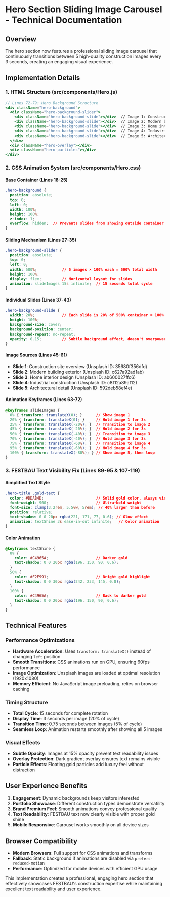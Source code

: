 # Hero Section Sliding Image Carousel - Technical Documentation

## Overview
The hero section now features a professional sliding image carousel that continuously transitions between 5 high-quality construction images every 3 seconds, creating an engaging visual experience.

## Implementation Details

### 1. HTML Structure (src/components/Hero.js)
```jsx
// Lines 72-79: Hero Background Structure
<div className="hero-background">
  <div className="hero-background-slider">
    <div className="hero-background-slide"></div>  // Image 1: Construction site
    <div className="hero-background-slide"></div>  // Image 2: Modern building
    <div className="hero-background-slide"></div>  // Image 3: Home interior
    <div className="hero-background-slide"></div>  // Image 4: Industrial construction
    <div className="hero-background-slide"></div>  // Image 5: Architecture detail
  </div>
  <div className="hero-overlay"></div>
  <div className="hero-particles"></div>
</div>
```

### 2. CSS Animation System (src/components/Hero.css)

#### Base Container (Lines 18-25)
```css
.hero-background {
  position: absolute;
  top: 0;
  left: 0;
  width: 100%;
  height: 100%;
  z-index: 1;
  overflow: hidden;  // Prevents slides from showing outside container
}
```

#### Sliding Mechanism (Lines 27-35)
```css
.hero-background-slider {
  position: absolute;
  top: 0;
  left: 0;
  width: 500%;           // 5 images × 100% each = 500% total width
  height: 100%;
  display: flex;         // Horizontal layout for slides
  animation: slideImages 15s infinite;  // 15 seconds total cycle
}
```

#### Individual Slides (Lines 37-43)
```css
.hero-background-slide {
  width: 20%;            // Each slide is 20% of 500% container = 100% viewport
  height: 100%;
  background-size: cover;
  background-position: center;
  background-repeat: no-repeat;
  opacity: 0.15;         // Subtle background effect, doesn't overpower text
}
```

#### Image Sources (Lines 45-61)
- **Slide 1**: Construction site overview (Unsplash ID: 35680f356dfd)
- **Slide 2**: Modern building exterior (Unsplash ID: c627a92ad1ab)  
- **Slide 3**: Home interior design (Unsplash ID: ab600027ffc6)
- **Slide 4**: Industrial construction (Unsplash ID: c8112a89af12)
- **Slide 5**: Architectural detail (Unsplash ID: 592deb58ef4e)

#### Animation Keyframes (Lines 63-72)
```css
@keyframes slideImages {
  0% { transform: translateX(0); }      // Show image 1
  20% { transform: translateX(0); }     // Hold image 1 for 3s
  25% { transform: translateX(-20%); }  // Transition to image 2
  45% { transform: translateX(-20%); }  // Hold image 2 for 3s
  50% { transform: translateX(-40%); }  // Transition to image 3
  70% { transform: translateX(-40%); }  // Hold image 3 for 3s
  75% { transform: translateX(-60%); }  // Transition to image 4
  95% { transform: translateX(-60%); }  // Hold image 4 for 3s
  100% { transform: translateX(-80%); } // Show image 5, then loop
}
```

### 3. FESTBAU Text Visibility Fix (Lines 89-95 & 107-119)

#### Simplified Text Style
```css
.hero-title .gold-text {
  color: #DDAB4D;                       // Solid gold color, always visible
  font-weight: 900;                     // Ultra-bold weight
  font-size: clamp(3.2rem, 5.5vw, 5rem); // 40% larger than before
  position: relative;
  text-shadow: 0 0 20px rgba(221, 171, 77, 0.6); // Glow effect
  animation: textShine 3s ease-in-out infinite;   // Color animation
}
```

#### Color Animation
```css
@keyframes textShine {
  0% {
    color: #C4965A;                     // Darker gold
    text-shadow: 0 0 20px rgba(196, 150, 90, 0.6);
  }
  50% {
    color: #F2E991;                     // Bright gold highlight
    text-shadow: 0 0 30px rgba(242, 233, 145, 0.8);
  }
  100% {
    color: #C4965A;                     // Back to darker gold
    text-shadow: 0 0 20px rgba(196, 150, 90, 0.6);
  }
}
```

## Technical Features

### Performance Optimizations
- **Hardware Acceleration**: Uses `transform: translateX()` instead of changing `left` position
- **Smooth Transitions**: CSS animations run on GPU, ensuring 60fps performance
- **Image Optimization**: Unsplash images are loaded at optimal resolution (1920x1080)
- **Memory Efficient**: No JavaScript image preloading, relies on browser caching

### Timing Structure
- **Total Cycle**: 15 seconds for complete rotation
- **Display Time**: 3 seconds per image (20% of cycle)
- **Transition Time**: 0.75 seconds between images (5% of cycle)
- **Seamless Loop**: Animation restarts smoothly after showing all 5 images

### Visual Effects
- **Subtle Opacity**: Images at 15% opacity prevent text readability issues
- **Overlay Protection**: Dark gradient overlay ensures text remains visible
- **Particle Effects**: Floating gold particles add luxury feel without distraction

## User Experience Benefits

1. **Engagement**: Dynamic backgrounds keep visitors interested
2. **Portfolio Showcase**: Different construction types demonstrate versatility
3. **Brand Premium Feel**: Smooth animations convey professional quality
4. **Text Readability**: FESTBAU text now clearly visible with proper gold shine
5. **Mobile Responsive**: Carousel works smoothly on all device sizes

## Browser Compatibility
- **Modern Browsers**: Full support for CSS animations and transforms
- **Fallback**: Static background if animations are disabled via `prefers-reduced-motion`
- **Performance**: Optimized for mobile devices with efficient GPU usage

This implementation creates a professional, engaging hero section that effectively showcases FESTBAU's construction expertise while maintaining excellent text readability and user experience. 